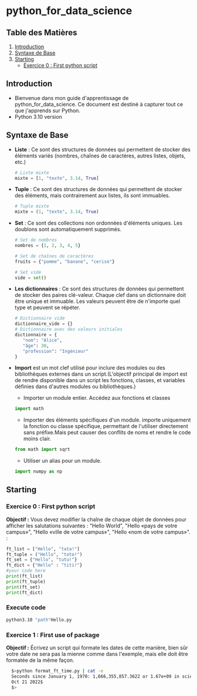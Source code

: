 # python_for_data_science

## Table des Matières

1. [Introduction](#introduction)
2. [Syntaxe de Base](#syntaxe-de-base)
3. [Starting](#starting)
   - [Exercice 0 : First python script](#exercice-0--first-python-script)

## Introduction

- Bienvenue dans mon guide d'apprentissage de python_for_data_science. Ce document est destiné à capturer tout ce que j'apprends sur Python.
- Python 3.10 version

## Syntaxe de Base

- **Liste** : Ce sont des structures de données qui permettent de stocker des éléments variés (nombres, chaînes de caractères, autres listes, objets, etc.)

  ```python
  # Liste mixte
  mixte = [1, "texte", 3.14, True]
  ```

- **Tuple** : Ce sont des structures de données qui permettent de stocker des éléments, mais contrairement aux listes, ils sont immuables.
  ```python
  # Tuple mixte
  mixte = (1, "texte", 3.14, True)
  ```
- **Set** : Ce sont des collections non ordonnées d'éléments uniques. Les doublons sont automatiquement supprimés.

  ```python
  # Set de nombres
  nombres = {1, 2, 3, 4, 5}

  # Set de chaînes de caractères
  fruits = {"pomme", "banane", "cerise"}

  # Set vide
  vide = set()
  ```

- **Les dictionnaires** : Ce sont des structures de données qui permettent de stocker des paires clé-valeur. Chaque clef dans un dictionnaire doit être unique et immuable.
  Les valeurs peuvent être de n'importe quel type et peuvent se répéter.

  ```python
  # Dictionnaire vide
  dictionnaire_vide = {}
  # Dictionnaire avec des valeurs initiales
  dictionnaire = {
     "nom": "Alice",
     "âge": 30,
     "profession": "Ingénieur"
  }
  ```

- **Import** est un mot clef utilisé pour inclure des modules ou des bibliothèques externes dans un script.(L'objectif principal de import est de rendre disponible dans un script les fonctions, classes, et variables définies dans d'autres modules ou bibliothèques.)

  - Importer un module entier. Accédez aux fonctions et classes

  ```python
  import math
  ```

  - Importer des éléments spécifiques d'un module. importe uniquement la fonction ou classe spécifique, permettant de l'utiliser directement sans préfixe.Mais peut causer des conflits de noms et rendre le code moins clair.

  ```python
  from math import sqrt
  ```

  - Utiliser un alias pour un module.

  ```python
  import numpy as np
  ```

## Starting

### Exercice 0 : First python script

**Objectif :** Vous devez modifier la chaîne de chaque objet de données pour afficher les salutations suivantes :
"Hello World", "Hello «pays de votre campus»", "Hello «ville de votre campus»", "Hello «nom de votre campus»". :

```python
ft_list = ["Hello", "tata!"]
ft_tuple = ("Hello", "toto!")
ft_set = {"Hello", "tutu!"}
ft_dict = {"Hello" : "titi!"}
#your code here
print(ft_list)
print(ft_tuple)
print(ft_set)
print(ft_dict)
```

### Execute code

```bash
python3.10 "path"Hello.py
```

### Exercice 1 : First use of package

**Objectif :** Écrivez un script qui formate les dates de cette manière, bien sûr votre date ne sera pas la mienne comme dans l'exemple, mais elle doit être formatée de la même façon.

```bash
  $>python format_ft_time.py | cat -e
  Seconds since January 1, 1970: 1,666,355,857.3622 or 1.67e+09 in scientific notation$
  Oct 21 2022$
  $>
```
